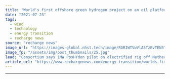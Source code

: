 ```yaml
---
title: "World's first offshore green hydrogen project on an oil platform gets go-ahead"
date: "2021-07-23"
tags: 
  - wind
  - technology
  - energy transition
  - recharge news
source: "recharge news"
image_url: "https://images-global.nhst.tech/image/RGRIWTVwVlA5TzBvTEN5Tnl6UzJueVZMYWs1d1E1YjFUV0NidXo1OWlPRT0=/nhst/binary/cbd8a131feefce6c00cd8e96b23d57e5"
image_fp: "/assets/img/post_thumbnails/25.jpg"
lead: "Consortium says 1MW PosHYdon pilot on electrified rig off Netherlands to be powered by offshore wind — but it is unclear if this will be simulated"
article_url: "https://www.rechargenews.com/energy-transition/worlds-first-offshore-green-hydrogen-project-on-an-oil-platform-gets-go-ahead/2-1-1043998"
---
```


---
